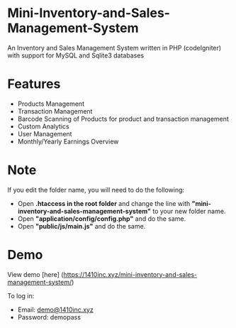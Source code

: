 # Mini-Inventory-and-Sales-Management-System
An Inventory and Sales Management System written in PHP (codeIgniter) with support for MySQL and Sqlite3 databases


# Features
- Products Management
- Transaction Management
- Barcode Scanning of Products for product and transaction management
- Custom Analytics
- User Management
- Monthly/Yearly Earnings Overview

# Note
 If you edit the folder name, you will need to do the following:
  - Open __.htaccess in the root folder__ and change the line with __"mini-inventory-and-sales-management-system"__ to your new folder name.
  - Open __"application/config/config.php"__ and do the same.
  - Open __"public/js/main.js"__ and do the same.

# Demo
View demo [here] (https://1410inc.xyz/mini-inventory-and-sales-management-system/)

To log in:

- Email: demo@1410inc.xyz
- Password: demopass
